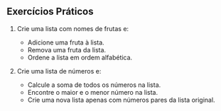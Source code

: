 ## Exercícios Práticos

1. Crie uma lista com nomes de frutas e:
   - Adicione uma fruta à lista.
   - Remova uma fruta da lista.
   - Ordene a lista em ordem alfabética.

2. Crie uma lista de números e:
   - Calcule a soma de todos os números na lista.
   - Encontre o maior e o menor número na lista.
   - Crie uma nova lista apenas com números pares da lista original.